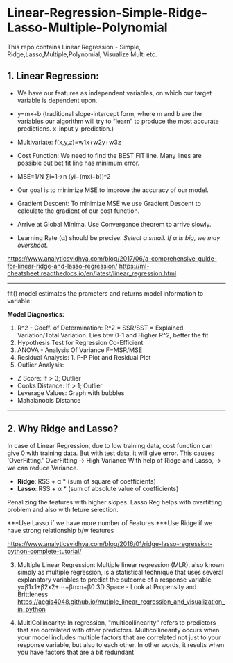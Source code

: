 # Linear-Regression-Simple-Ridge-Lasso-Multiple-Polynomial
This repo contains Linear Regression - Simple, Ridge,Lasso,Multiple,Polynomial, Visualize Multi etc.

## 1. Linear Regression:
  - We have our features as independent variables, on which our target variable is dependent upon.
  - y=mx+b    (traditional slope-intercept form, where m and b are the variables our algorithm will try to “learn” to produce the most accurate predictions. x-input y-prediction.)
  - Multivariate: f(x,y,z)=w1x+w2y+w3z
 
 - Cost Function: We need to find the BEST FIT line. Many lines are possible but bet fit line has minimum error.
 - MSE=1/N ∑i=1->n (yi−(mxi+b))^2
 - Our goal is to minimize MSE to improve the accuracy of our model.
 
 - Gradient Descent: To minimize MSE we use Gradient Descent to calculate the gradient of our cost function.
 - Arrive at Global Minima. Use Convergance theorem to arrive slowly. 
 - Learning Rate (α) should be precise. *Select α small. If α is big, we may overshoot.*

https://www.analyticsvidhya.com/blog/2017/06/a-comprehensive-guide-for-linear-ridge-and-lasso-regression/
https://ml-cheatsheet.readthedocs.io/en/latest/linear_regression.html

---------------------------------------------------------------------------------------------------------------------------------------------------------------------------------
fit() model estimates the prameters and returns model information to variable:

**Model Diagnostics:**

1. R^2 - Coeff. of Determination: R^2 = SSR/SST = Explained Variation/Total Variation. Lies btw 0-1 and Higher R^2, better the fit.
2. Hypothesis Test for Regression Co-Efficient 
3. ANOVA - Analysis Of Variance F=MSR/MSE
4. Residual Analysis: 1. P-P Plot and Residual Plot
5. Outlier Analysis:
  - Z Score: If > 3; Outlier
  - Cooks Distance: If > 1; Outlier
  - Leverage Values: Graph with bubbles
  - Mahalanobis Distance

---------------------------------------------------------------------------------------------------------------------------------------------------------------------------------

## 2. Why Ridge and Lasso? ## 
In case of Linear Regression, due to low training data, cost function can give 0 with training data. But with test data, it will give error.
    This causes 'OverFitting.'
     OverFitting -> High Variance
     With help of Ridge and Lasso, -> we can reduce Variance.
     
- __Ridge__: RSS + α * (sum of square of coefficients)
- __Lasso__: RSS + α * (sum of absolute value of coefficients)

Penalizing the features with higher slopes. 
Lasso Reg helps with overfitting problem and also with feture selection.

***Use Lasso if we have more number of Features
***Use Ridge if we have strong relationship b/w features

https://www.analyticsvidhya.com/blog/2016/01/ridge-lasso-regression-python-complete-tutorial/


3. Multiple Linear Regression:
Multiple linear regression (MLR), also known simply as multiple regression, is a statistical technique that uses several explanatory variables to predict the outcome of a response variable. 
y=β1x1+β2x2+⋯+βnxn+β0
3D Space - Look at Propensity and Brittleness
https://aegis4048.github.io/mutiple_linear_regression_and_visualization_in_python

4. MultiCollinearity: In regression, "multicollinearity" refers to predictors that are correlated with other predictors. Multicollinearity occurs when your model includes multiple factors that are correlated not just to your response variable, but also to each other. In other words, it results when you have factors that are a bit redundant




